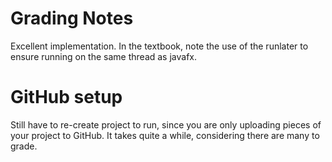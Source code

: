 # Grading Notes

Excellent implementation. In the textbook, note the use of the runlater to ensure running on the same thread as javafx.


# GitHub setup

Still  have to re-create project to run, since you are only uploading pieces of your project to GitHub. It takes quite a while, considering there are many to grade.
